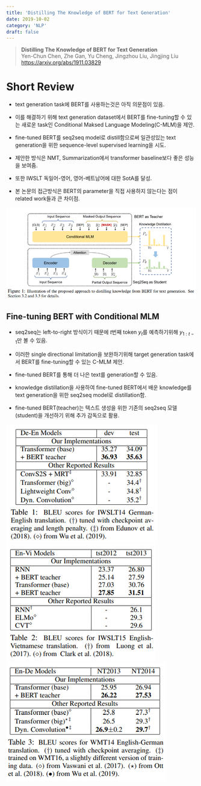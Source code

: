 ```yaml
---
title: 'Distilling The Knowledge of BERT for Text Generation'
date: 2019-10-02
category: 'NLP'
draft: false
---
```


> **Distilling The Knowledge of BERT for Text Generation**  
Yen-Chun Chen, Zhe Gan, Yu Cheng, Jingzhou Liu, Jingjing Liu  
https://arxiv.org/abs/1911.03829


# Short Review
* text generation task에 BERT를 사용하는것은 아직 의문점이 있음.
* 이를 해결하기 위해 text generation dataset에서 BERT를 fine-tuning할 수 있는 새로운 task인 Conditional Maksed Language Modeling(C-MLM)을 제안.
* fine-tuned BERT를 seq2seq model로 distill함으로써 일관성있는 text generation을 위한 sequence-level supervised learning을 시도.
* 제안한 방식은 NMT, Summarization에서 transformer baseline보다 좋은 성능을 보여줌.
* 또한 IWSLT 독일어-영어, 영어-베트남어에 대한 SotA를 달성.

* 본 논문의 접근방식은 BERT의 parameter을 직접 사용하지 않는다는 점이 related work들과 큰 차이점.

![fig1](./img/distill_knowledge/fig1.png)

## Fine-tuning BERT with Conditional MLM
* seq2seq는 left-to-right 방식이기 때문에 $t$번째 token ${y}_{t}$를 예측하기위해 ${y}_{1:t-1}$만 볼 수 있음.
* 이러한 single directional limitation을 보완하기위해 target generation task에서 BERT를 fine-tuning할 수 있는 C-MLM 제안.
* fine-tuned BERT를 통해 더 나은 text를 generation할 수 있음.



* knowledge distillation을 사용하여 fine-tuned BERT에서 배운 knowledge를 text generation을 위한 seq2seq model로 distillation함.  
* fine-tuned BERT(teacher)는 텍스트 생성을 위한 기존의 seq2seq 모델(student)을 개선하기 위해 추가 감독으로 활용.

![table1](./img/distill_knowledge/table1.png)
![table2](./img/distill_knowledge/table2.png)
![table3](./img/distill_knowledge/table3.png)